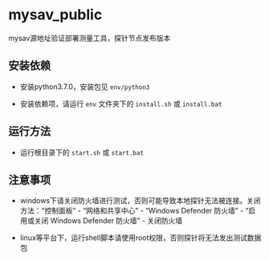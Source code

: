 # mysav_public

mysav源地址验证部署测量工具，探针节点发布版本

## 安装依赖

- 安装python3.7.0，安装包见 `env/python3`

- 安装依赖项，请运行 `env` 文件夹下的 `install.sh` 或 `install.bat`

## 运行方法

- 运行根目录下的 `start.sh` 或 `start.bat`

## 注意事项

- windows下请关闭防火墙进行测试，否则可能导致本地探针无法被连接。关闭方法：“控制面板” - “网络和共享中心” - “Windows Defender 防火墙” - “启用或关闭 Windows Defender 防火墙” - 关闭防火墙

- linux等平台下，运行shell脚本请使用root权限，否则探针将无法发出测试数据包
